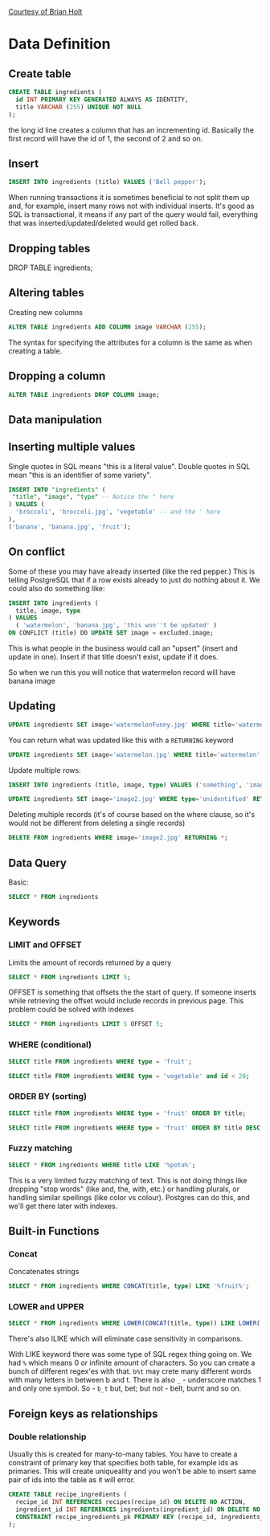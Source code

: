 [Courtesy of Brian Holt](https://sql.holt.courses/lessons/data/inserts)

# Data Definition

## Create table

```sql
CREATE TABLE ingredients (
  id INT PRIMARY KEY GENERATED ALWAYS AS IDENTITY, 
  title VARCHAR (255) UNIQUE NOT NULL 
);
```

the long id line creates a column that has an incrementing id. Basically the first record will have the id of 1, the second of 2 and so on.

## Insert

```sql
INSERT INTO ingredients (title) VALUES ('Bell pepper');
```

When running transactions it is sometimes beneficial to not split them up and, for example, insert many rows not with individual inserts. It's good as SQL is transactional, it means if any part of the query would fail, everything that was inserted/updated/deleted would get rolled back.

## Dropping tables

DROP TABLE ingredients;

## Altering tables

Creating new columns 

```sql
ALTER TABLE ingredients ADD COLUMN image VARCHAR (255);
```

The syntax for specifying the attributes for a column is the same as when creating a table.

## Dropping a column 

```sql
ALTER TABLE ingredients DROP COLUMN image;
```

## Data manipulation

## Inserting multiple values

Single quotes in SQL means "this is a literal value". Double quotes in SQL mean "this is an identifier of some variety".

```sql
INSERT INTO "ingredients" (
 "title", "image", "type" -- Notice the " here
) VALUES (
  'broccoli', 'broccoli.jpg', 'vegetable' -- and the ' here
),
('banana', 'banana.jpg', 'fruit');
```

## On conflict 

Some of these you may have already inserted (like the red pepper.) This is telling PostgreSQL that if a row exists already to just do nothing about it. We could also do something like:

```sql
INSERT INTO ingredients (
  title, image, type
) VALUES
  ( 'watermelon', 'banana.jpg', 'this won''t be updated' )
ON CONFLICT (title) DO UPDATE SET image = excluded.image;
```

This is what people in the business would call an "upsert" (insert and update in one). Insert if that title doesn't exist, update if it does.

So when we run this you will notice that watermelon record will have banana image

## Updating

```sql
UPDATE ingredients SET image='watermelonFunny.jpg' WHERE title='watermelon';
```

You can return what was updated like this with a `RETURNING` keyword

```sql
UPDATE ingredients SET image='watermelon.jpg' WHERE title='watermelon' RETURNING id, title, image;
```

Update multiple rows:

```sql
INSERT INTO ingredients (title, image, type) VALUES ('something', 'image1.jpg', 'unidentified'), ('something2', 'image1.jpg', 'unidentified');
```

```sql
UPDATE ingredients SET image='image2.jpg' WHERE type='unidentified' RETURNING *;   
```

Deleting multiple records (it's of course based on the where clause, so it's would not be different from deleting a single records)

```sql
DELETE FROM ingredients WHERE image='image2.jpg' RETURNING *;
```

## Data Query

Basic:

```sql
SELECT * FROM ingredients
```

## Keywords

### LIMIT and OFFSET

Limits the amount of records returned by a query

```sql
SELECT * FROM ingredients LIMIT 5;
```

OFFSET is something that offsets the the start of query. If someone inserts while retrieving the offset would include records in previous page. This problem could be solved with indexes

```sql
SELECT * FROM ingredients LIMIT 5 OFFSET 5;
```

### WHERE (conditional)

```sql
SELECT title FROM ingredients WHERE type = 'fruit';
```

```sql
SELECT title FROM ingredients WHERE type = 'vegetable' and id < 20;
```

### ORDER BY (sorting)

```sql
SELECT title FROM ingredients WHERE type = 'fruit' ORDER BY title;
```

```sql
SELECT title FROM ingredients WHERE type = 'fruit' ORDER BY title DESC;
```

### Fuzzy matching

```sql
SELECT * FROM ingredients WHERE title LIKE '%pota%';
```

This is a very limited fuzzy matching of text. This is not doing things like dropping "stop words" (like and, the, with, etc.) or handling plurals, or handling similar spellings (like color vs colour). Postgres can do this, and we'll get there later with indexes.

## Built-in Functions

### Concat

Concatenates strings

```sql
SELECT * FROM ingredients WHERE CONCAT(title, type) LIKE '%fruit%';
```

### LOWER and UPPER

```sql
SELECT * FROM ingredients WHERE LOWER(CONCAT(title, type)) LIKE LOWER('%fRuIt%');
```

There's also ILIKE which will eliminate case sensitivity in comparisons.

With LIKE keyword there was some type of SQL regex thing going on. We had `%` which means 0 or infinite amount of characters. So you can create a bunch of different regex'es with that. `b%t` may crete many different words with many letters in between b and t. There is also `_` - underscore matches 1 and only one symbol. So - `b_t` but, bet; but not - belt, burnt and so on. 

## Foreign keys as relationships

### Double relationship

Usually this is created for many-to-many tables. You have to create a constraint of primary key that specifies both table, for example ids as primaries. This will create uniqueality and you won't be able to insert same pair of ids into the table as it will error.

```sql
CREATE TABLE recipe_ingredients (
  recipe_id INT REFERENCES recipes(recipe_id) ON DELETE NO ACTION,
  ingredient_id INT REFERENCES ingredients(ingredient_id) ON DELETE NO ACTION,
  CONSTRAINT recipe_ingredients_pk PRIMARY KEY (recipe_id, ingredients_id) 
);
```